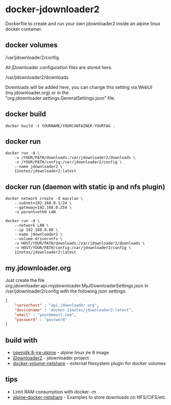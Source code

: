 # docker-jdownloader2

Dockerfile to create and run your own jdownloader2 inside an alpine linux docker container.

## docker volumes

/var/jdownloader2/config

All jDownloader configuration files are stored here.

/var/jdownloader2/downloads

Downloads will be added here, you can change this setting via WebUI (my.jdownloader.org) or in the "org.jdownloader.settings.GeneralSettings.json" file.

## docker build
```shell
docker build -t YOURNAME/YOURCONTAINER:YOURTAG .
```
## docker run
```shell
docker run -d \
    -v /YOUR/PATH/downloads:/var/jdownloader2/downloads \
    -v /YOUR/PATH/config:/var/jdownloader2/config \
    --name jdownloader2 \
    11notes/jdownloader2:latest
```

## docker run (daemon with static ip and nfs plugin)
```shell
docker network create -d macvlan \
    --subnet=192.168.0.1/24 \
    --gateway=192.168.0.254 \
    -o parent=eth0 LAN

docker run -d \
    --network LAN \
    --ip 192.168.0.80 \
    --name jdownloader2 \
    --volume-driver=nfs \
    -v HOST/YOUR/PATH/downloads:/var/jdownloader2/downloads \
    -v HOST/YOUR/PATH/config:/var/jdownloader2/config \
    11notes/jdownloader2:latest
```

## my.jdownloader.org

Just create the file org.jdownloader.api.myjdownloader.MyJDownloaderSettings.json in /var/jdownloader2/config with the following json settings:

```json
{
    "serverhost" : "api.jdownloader.org",
    "devicename" : "docker-11notes/jdownloader2:latest",
    "email" : "your@email.com",
    "password" : "password"
}
```

## build with

* [openjdk:8-jre-alpine](https://hub.docker.com/_/openjdk/) - alpine linux jre 8 image
* [jDownloader2](http://jdownloader.org/download/index) - jdownloader project
* [docker-volume-netshare](https://github.com/ContainX/docker-volume-netshare) - external filesystem plugin for docker volumes

## tips

* Limit RAM consumption with docker -m
* [alpine-docker-netshare](https://github.com/11notes/alpine-docker-netshare) - Examples to store downloads on NFS/CIFS/etc 



